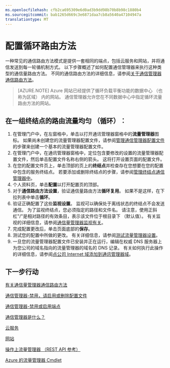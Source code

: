 ```yaml
---
ms.openlocfilehash: cfb2ca695309e6d0ad3b9dd98b70b8b98c1880b4
ms.sourcegitcommit: bab1265d669c3e6871daa7cb8a5640a47104947a
translationtype: MT
---
```

<properties
   pageTitle="通信管理器配置圆形复用通信路由方法 |Microsoft Azure"
   description="这篇文章将帮助您配置循环负载平衡管理器通信的终结点。"
   services="traffic-manager"
   documentationCenter=""
   authors="joaoma"
   manager="adinah"
   editor="tysonn" />
<tags 
   ms.service="traffic-manager"
   ms.devlang="na"
   ms.topic="article"
   ms.tgt_pltfrm="na"
   ms.workload="infrastructure-services"
   ms.date="08/19/2015"
   ms.author="joaoma" />

# 配置循环路由方法

一种常见的通信路由方法模式是提供一套相同的端点，包括云服务和网站，并将通信发送到每一轮循机制方式。 以下步骤概述了如何配置通信管理器来执行这种类型的通信量路由方法。 不同的通信路由方法的详细信息，请参阅[关于通信管理器通信路由方法](traffic-manager-load-balancing-methods.md)。

>[AZURE.NOTE] Azure 网站已经提供了循环负载平衡功能的数据中心 （也称为区域） 内的网站。 通信管理器允许您在不同数据中心中指定循环流量路由方法的网站。

## 在一组终结点的路由流量均匀 （循环）︰

1. 在管理门户中，在左窗格中，单击以打开通讯管理器窗格中的**流量管理器**图标。 如果尚未创建您的流量管理器配置文件，请参阅[管理通信管理器配置文件](traffic-manager-manage-profiles.md)的步骤来创建一个基本的流量管理器配置文件。
2. 在管理门户中，在通讯管理器窗格中，定位包含要修改的设置的流量管理器配置文件，然后单击配置文件名称右侧的箭头。 这将打开设置页面的配置文件。
3. 在您的配置文件页上，单击顶部的页上的**终结点**并检查存在您想要在您的配置中包含的服务终结点。 若要添加或删除终结点的步骤，请参阅[管理终结点通信管理器中](traffic-manager-endpoints.md)。
4. 个人资料页，单击**配置**以打开配置页的顶部。
5. 对于**通信路由方法设置**，验证通信量路由方法**循环复用**。 如果不是这样，在下拉列表中单击**循环**。
6. 验证正确配置了这些**监视设置**。 监视可以确保处于离线状态的终结点不会发送通信。 为了监视终结点，您必须指定的路径和文件名。 请注意，使用正斜杠"/"是相对路径的有效条目，表示该文件位于根目录下 （默认值）。 有关监视的详细信息，请参阅[通信量管理器监视有关](traffic-manager-monitoring.md)。
7. 完成配置更改后，单击页面底部的**保存**。
8. 测试您的配置中所做的更改。 有关详细信息，请参阅[测试流量管理器设置](traffic-manager-testing-settings.md)。
9. 一旦您的流量管理器配置文件已安装并正在运行，编辑在权威 DNS 服务器上为您公司的域名指向的流量管理器的域名的 DNS 记录。 有关如何执行此操作的详细信息，请参阅[点公司 Internet 域添加到通讯管理器域](traffic-manager-point-internet-domain.md)。

## 下一步行动

[有关通信量管理器通信路由方法](traffic-manager-load-balancing-methods.md)

[通信管理器-禁用，请启用或删除配置文件](disable-enable-or-delete-a-profile.md)

[通信管理器-禁用或启用端点](disable-or-enable-an-endpoint.md)

[通信管理器是什么？](../traffic-manager-overview.md)

[云服务](http://go.microsoft.com/fwlink/?LinkId=314074)

[网站](http://go.microsoft.com/fwlink/p/?LinkId=393327)

[操作上流量管理器 （REST API 参考）](http://go.microsoft.com/fwlink/?LinkId=313584)

[Azure 的流量管理器 Cmdlet](http://go.microsoft.com/fwlink/p/?LinkId=400769)
 